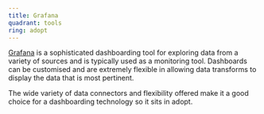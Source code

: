 ```yaml
---
title: Grafana
quadrant: tools
ring: adopt
---
```


[Grafana](https://grafana.com/grafana) is a sophisticated dashboarding tool for
exploring data from a variety of sources and is typically used as a monitoring tool.
Dashboards can be customised and are extremely flexible in allowing data transforms
to display the data that is most pertinent.

The wide variety of data connectors and flexibility offered make it a good choice
for a dashboarding technology so it sits in adopt.

